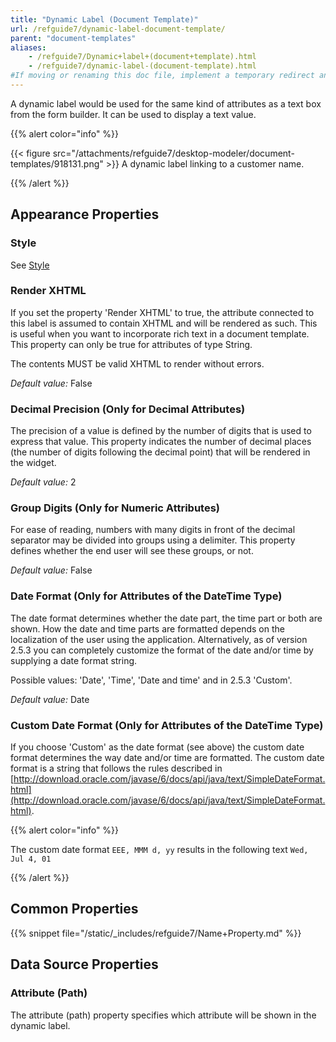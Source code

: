 ```yaml
---
title: "Dynamic Label (Document Template)"
url: /refguide7/dynamic-label-document-template/
parent: "document-templates"
aliases:
    - /refguide7/Dynamic+label+(document+template).html
    - /refguide7/dynamic-label-(document-template).html
#If moving or renaming this doc file, implement a temporary redirect and let the respective team know they should update the URL in the product. See Mapping to Products for more details.
---
```



A dynamic label would be used for the same kind of attributes as a text box from the form builder. It can be used to display a text value.

{{% alert color="info" %}}

{{< figure src="/attachments/refguide7/desktop-modeler/document-templates/918131.png" >}}
A dynamic label linking to a customer name.

{{% /alert %}}

## Appearance Properties

### Style

See [Style](/refguide7/style/)

### Render XHTML

If you set the property 'Render XHTML' to true, the attribute connected to this label is assumed to contain XHTML and will be rendered as such. This is useful when you want to incorporate rich text in a document template. This property can only be true for attributes of type String.

The contents MUST be valid XHTML to render without errors.

_Default value:_ False

### Decimal Precision (Only for Decimal Attributes)

The precision of a value is defined by the number of digits that is used to express that value. This property indicates the number of decimal places (the number of digits following the decimal point) that will be rendered in the widget.

_Default value:_ 2

### Group Digits (Only for Numeric Attributes)

For ease of reading, numbers with many digits in front of the decimal separator may be divided into groups using a delimiter. This property defines whether the end user will see these groups, or not.

_Default value:_ False

### Date Format (Only for Attributes of the DateTime Type)

The date format determines whether the date part, the time part or both are shown. How the date and time parts are formatted depends on the localization of the user using the application. Alternatively, as of version 2.5.3 you can completely customize the format of the date and/or time by supplying a date format string.

Possible values: 'Date', 'Time', 'Date and time' and in 2.5.3 'Custom'.

_Default value:_ Date

### Custom Date Format (Only for Attributes of the DateTime Type)

If you choose 'Custom' as the date format (see above) the custom date format determines the way date and/or time are formatted. The custom date format is a string that follows the rules described in
[http://download.oracle.com/javase/6/docs/api/java/text/SimpleDateFormat.html](http://download.oracle.com/javase/6/docs/api/java/text/SimpleDateFormat.html).

{{% alert color="info" %}}

The custom date format
`EEE, MMM d, yy`
results in the following text
`Wed, Jul 4, 01`

{{% /alert %}}

## Common Properties

{{% snippet file="/static/_includes/refguide7/Name+Property.md" %}}

## Data Source Properties

### Attribute (Path)

The attribute (path) property specifies which attribute will be shown in the dynamic label.
